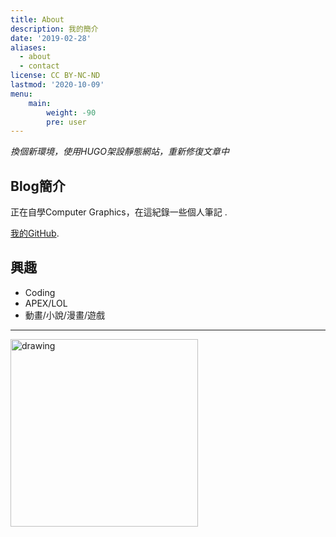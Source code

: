 ```yaml
---
title: About
description: 我的簡介
date: '2019-02-28'
aliases:
  - about
  - contact
license: CC BY-NC-ND
lastmod: '2020-10-09'
menu:
    main: 
        weight: -90
        pre: user
---
```


*換個新環境，使用HUGO架設靜態網站，重新修復文章中*

## Blog簡介

正在自學Computer Graphics，在這紀錄一些個人筆記 .

[我的GitHub](https://github.com/beadx6ggwp).

## 興趣

- Coding
- APEX/LOL
- 動畫/小說/漫畫/遊戲

---

<img src="/resource/stackoverflow_meme.JPG" alt="drawing" width="300"/>
<!-- 使用img tag src時最前面要多加/ -->
